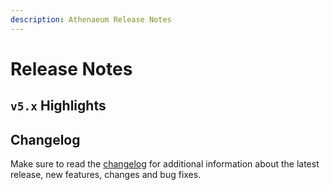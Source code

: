 ```yaml
---
description: Athenaeum Release Notes
---
```


# Release Notes

## `v5.x` Highlights



## Changelog

Make sure to read the [changelog](https://github.com/aedart/athenaeum/blob/master/CHANGELOG.md) for additional information about the latest release, new features, changes and bug fixes. 
